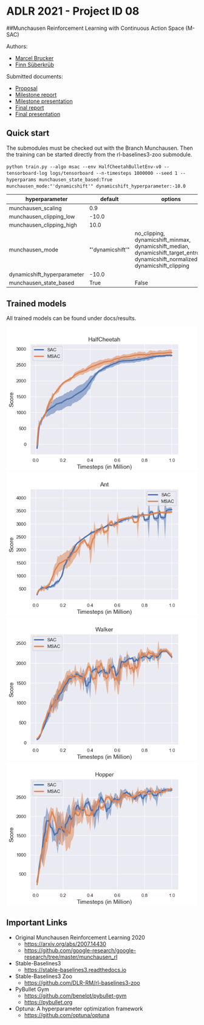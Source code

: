 # ADLR 2021 - Project ID 08

##Munchausen Reinforcement Learning with Continuous Action Space (M-SAC)

Authors:
* [Marcel Brucker](mailto:marcel.brucker@tum.de)
* [Finn Süberkrüb](mailto:finn.sueberkrueb@tum.de)

Submitted documents:
* [Proposal](./docs/submissions/proposal-08.pdf)
* [Milestone report](./docs/submissions/milestone-report-08.pdf)
* [Milestone presentation](./docs/submissions/milestone-presentation-08.pdf)
* [Final report](./docs/submissions/final-report-08.pdf)
* [Final presentation](./docs/submissions/final-presentation-08.pdf)

## Quick start
The submodules must be checked out with the Branch Munchausen.
Then the training can be started directly from the rl-baselines3-zoo submodule.

`python train.py --algo msac --env HalfCheetahBulletEnv-v0 --tensorboard-log logs/tensorboard --n-timesteps 1000000 --seed 1 --hyperparams munchausen_state_based:True munchausen_mode:"'dynamicshift'" dynamicshift_hyperparameter:-10.0`

|hyperparameter |default| options|
--- | --- | ---
|munchausen_scaling|0.9| |
|munchausen_clipping_low|-10.0| |
|munchausen_clipping_high|10.0| |
|munchausen_mode|"'dynamicshift'"|no_clipping, dynamicshift_minmax, dynamicshift_median, dynamicshift_target_entropy, dynamicshift_normalized, dynamicshift_clipping|
|dynamicshift_hyperparameter|-10.0| |
|munchausen_state_based|True|False|


## Trained models
All trained models can be found under docs/results.

![HalfCheetahBulletEnv-v0](./docs/images/Reward_Comparison_3-Seeds_HalfCheetahBulletEnv-v0.png)
![Seeds_AntBulletEnv-v0](./docs/images/Reward_Comparison_3-Seeds_AntBulletEnv-v0.png)
![Seeds_Walker2DBulletEnv-v0](./docs/images/Reward_Comparison_3-Seeds_Walker2DBulletEnv-v0.png)
![Seeds_HopperBulletEnv-v0](./docs/images/Reward_Comparison_3-Seeds_HopperBulletEnv-v0.png)


## Important Links
* Original Munchausen Reinforcement Learning 2020
  * https://arxiv.org/abs/2007.14430
  * https://github.com/google-research/google-research/tree/master/munchausen_rl
* Stable-Baselines3
   * https://stable-baselines3.readthedocs.io
* Stable-Baselines3 Zoo
  * https://github.com/DLR-RM/rl-baselines3-zoo
* PyBullet Gym
  * https://github.com/benelot/pybullet-gym
  * https://pybullet.org
* Optuna: A hyperparameter optimization framework
  * https://github.com/optuna/optuna

